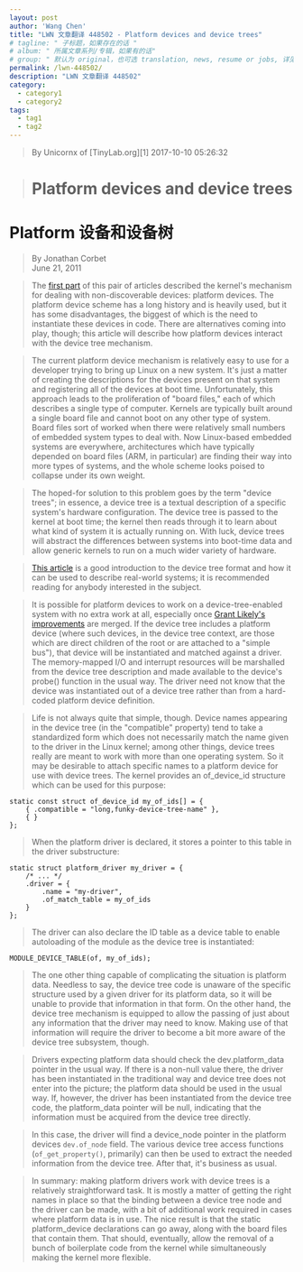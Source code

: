 ```yaml
---
layout: post
author: 'Wang Chen'
title: "LWN 文章翻译 448502 - Platform devices and device trees"
# tagline: " 子标题，如果存在的话 "
# album: " 所属文章系列/专辑，如果有的话"
# group: " 默认为 original，也可选 translation, news, resume or jobs, 详见 _data/groups.yml"
permalink: /lwn-448502/
description: "LWN 文章翻译 448502"
category:
  - category1
  - category2
tags:
  - tag1
  - tag2
---
```


> By Unicornx of [TinyLab.org][1]
> 2017-10-10 05:26:32


> # Platform devices and device trees

# Platform 设备和设备树

> By Jonathan Corbet  
> June 21, 2011  

> The [first part](https://lwn.net/Articles/448499/) of this pair of articles described the kernel's mechanism for 
> dealing with non-discoverable devices: platform devices. The platform device 
> scheme has a long history and is heavily used, but it has some disadvantages, 
> the biggest of which is the need to instantiate these devices in code. There are 
> alternatives coming into play, though; this article will describe how platform 
> devices interact with the device tree mechanism.

> The current platform device mechanism is relatively easy to use for a developer 
> trying to bring up Linux on a new system. It's just a matter of creating the 
> descriptions for the devices present on that system and registering all of the 
> devices at boot time. Unfortunately, this approach leads to the proliferation 
> of "board files," each of which describes a single type of computer. Kernels are 
> typically built around a single board file and cannot boot on any other type of 
> system. Board files sort of worked when there were relatively small numbers of 
> embedded system types to deal with. Now Linux-based embedded systems are everywhere, 
> architectures which have typically depended on board files (ARM, in particular) 
> are finding their way into more types of systems, and the whole scheme looks 
> poised to collapse under its own weight.

> The hoped-for solution to this problem goes by the term "device trees"; in essence, 
> a device tree is a textual description of a specific system's hardware configuration. 
> The device tree is passed to the kernel at boot time; the kernel then reads through 
> it to learn about what kind of system it is actually running on. With luck, device 
> trees will abstract the differences between systems into boot-time data and allow 
> generic kernels to run on a much wider variety of hardware.

> [This article](http://devicetree.org/Device_Tree_Usage) is a good introduction to the device tree format and how it can be 
> used to describe real-world systems; it is recommended reading for anybody interested 
> in the subject.

> It is possible for platform devices to work on a device-tree-enabled system with 
> no extra work at all, especially once [Grant Likely's improvements](https://lwn.net/Articles/448677/) are merged. If 
> the device tree includes a platform device (where such devices, in the device tree 
> context, are those which are direct children of the root or are attached to a 
> "simple bus"), that device will be instantiated and matched against a driver. The 
> memory-mapped I/O and interrupt resources will be marshalled from the device tree 
> description and made available to the device's probe() function in the usual way. 
> The driver need not know that the device was instantiated out of a device tree rather 
> than from a hard-coded platform device definition.

> Life is not always quite that simple, though. Device names appearing in the device 
> tree (in the "compatible" property) tend to take a standardized form which does 
> not necessarily match the name given to the driver in the Linux kernel; among other 
> things, device trees really are meant to work with more than one operating system. 
> So it may be desirable to attach specific names to a platform device for use with 
> device trees. The kernel provides an of_device_id structure which can be used for 
> this purpose:

	static const struct of_device_id my_of_ids[] = {
		{ .compatible = "long,funky-device-tree-name" },
		{ }
	};

> When the platform driver is declared, it stores a pointer to this table in the 
> driver substructure:

	static struct platform_driver my_driver = {
		/* ... */
		.driver	= {
			.name = "my-driver",
			.of_match_table = my_of_ids
		}
	};

> The driver can also declare the ID table as a device table to enable autoloading 
> of the module as the device tree is instantiated:

	MODULE_DEVICE_TABLE(of, my_of_ids);

> The one other thing capable of complicating the situation is platform data. 
> Needless to say, the device tree code is unaware of the specific structure used 
> by a given driver for its platform data, so it will be unable to provide that 
> information in that form. On the other hand, the device tree mechanism is equipped 
> to allow the passing of just about any information that the driver may need to know. 
> Making use of that information will require the driver to become a bit more aware 
> of the device tree subsystem, though.

> Drivers expecting platform data should check the dev.platform_data pointer in the 
> usual way. If there is a non-null value there, the driver has been instantiated 
> in the traditional way and device tree does not enter into the picture; the platform 
> data should be used in the usual way. If, however, the driver has been instantiated 
> from the device tree code, the platform_data pointer will be null, indicating that 
> the information must be acquired from the device tree directly.

> In this case, the driver will find a device_node pointer in the platform devices 
> `dev.of_node` field. The various device tree access functions (`of_get_property()`, 
> primarily) can then be used to extract the needed information from the device tree. 
> After that, it's business as usual.

> In summary: making platform drivers work with device trees is a relatively 
> straightforward task. It is mostly a matter of getting the right names in place 
> so that the binding between a device tree node and the driver can be made, with 
> a bit of additional work required in cases where platform data is in use. The 
> nice result is that the static platform_device declarations can go away, along 
> with the board files that contain them. That should, eventually, allow the removal 
> of a bunch of boilerplate code from the kernel while simultaneously making the 
> kernel more flexible.
